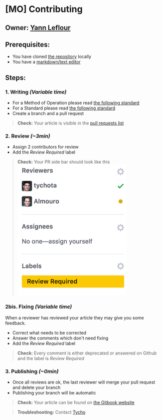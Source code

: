# [MO] Contributing

## Owner: [Yann Leflour](https://github.com/yleflour)

## Prerequisites:

- You have cloned [the repository](https://github.com/bamlab/dev-standards) locally
- You have a [markdown/text editor](/editors/vscode/setup-vscode.mo.md)

## Steps:

### 1. Writing *(Variable time)*

- For a Method of Operation please read [the following standard](/contributing/mo.s.md)
- For a Standard please read [the following standard](/contributing/standard.s.md)
- Create a branch and a pull request

> **Check:** Your article is visible in the [pull requests list](https://github.com/bamlab/dev-standards/pulls)

### 2. Review *(~3min)*

- Assign 2 contributors for review
- Add the *Review Required* label

> **Check:** Your PR side bar should look like this
> ![image](assets/PR.png)

### 2bis. Fixing *(Variable time)*

When a reviewer has reviewed your article they may give you some feedback.

- Correct what needs to be corrected
- Answer the comments which don't need fixing
- Add the *Review Required* label

> **Check:** Every comment is either deprecated or answered on Github and the label is *Review Required*

### 3. Publishing *(~0min)*

- Once all reviews are ok, the last reviewer will merge your pull request and delete your branch
- Publishing your branch will be automatic

> **Check:** Your article can be found on [the Gitbook website](https://bamtech.gitbooks.io/dev-standards/)

> **Troubleshooting:** Contact [Tycho](https://github.com/tychota)
